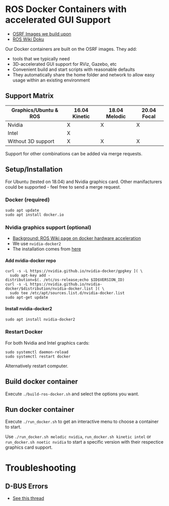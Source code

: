 # ROS Docker Containers with accelerated GUI Support

* [OSRF Images we build upon](https://hub.docker.com/r/osrf/ros/tags)
* [ROS Wiki Doku](http://wiki.ros.org/docker/Tutorials)

Our Docker containers are built on the OSRF images. They add:
* tools that we typically need
* 3D-accelerated GUI support for RViz, Gazebo, etc
* Convenient build and start scripts with reasonable defaults
* They automatically share the home folder and network to allow easy usage within an existing environment

## Support Matrix
| **Graphics/Ubuntu & ROS** | **16.04 Kinetic** | **18.04 Melodic** | **20.04 Focal** |
|---------------------------|-------------------|-------------------|-----------------|
| Nvidia                    |         X         |         X         |        X        |
| Intel                     |         X         |                   |                 |
| Without 3D support        |         X         |         X         |        X        |

Support for other combinations can be added via merge requests.

## Setup/Installation
For Ubuntu (tested on 18.04) and Nvidia graphics card. Other manifacturers could be supported - feel free to send a merge request.

### Docker (required)
```
sudo apt update
sudo apt install docker.io
```

### Nvidia graphics support (optional)

* [Background: ROS Wiki page on docker hardware acceleration](http://wiki.ros.org/docker/Tutorials/Hardware%20Acceleration)
* We use `nvidia-docker2`
* The installation comes from [here](https://github.com/nvidia/nvidia-docker/wiki/Installation-(version-2.0))

#### Add nvidia-docker repo
```
curl -s -L https://nvidia.github.io/nvidia-docker/gpgkey ]( \
  sudo apt-key add -
distribution=$(. /etc/os-release;echo $ID$VERSION_ID)
curl -s -L https://nvidia.github.io/nvidia-docker/$distribution/nvidia-docker.list ]( \
  sudo tee /etc/apt/sources.list.d/nvidia-docker.list
sudo apt-get update
````

#### Install nvidia-docker2
```
sudo apt install nvidia-docker2
```

### Restart Docker
For both Nvidia and Intel graphics cards:
```
sudo systemctl daemon-reload
sudo systemctl restart docker
```
Alternatively restart computer.


## Build docker container
Execute `./build-ros-docker.sh` and select the options you want.

## Run docker container
Execute `./run_docker.sh` to get an interactive menu to choose a container to start.

Use `./run_docker.sh melodic nvidia`, `run_docker.sh kinetic intel` or `run_docker.sh noetic nvidia` to start a specific version with their respectice graphics card support.
# Troubleshooting

## D-BUS Errors
* [See this thread](https://answers.ros.org/question/301056/ros2-rviz-in-docker-container/)
